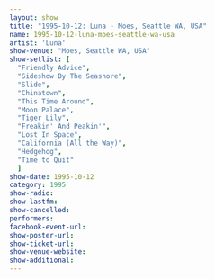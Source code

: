 ```yaml
---
layout: show
title: "1995-10-12: Luna - Moes, Seattle WA, USA"
name: 1995-10-12-luna-moes-seattle-wa-usa
artist: 'Luna'
show-venue: "Moes, Seattle WA, USA"
show-setlist: [
  "Friendly Advice",
  "Sideshow By The Seashore",
  "Slide",
  "Chinatown",
  "This Time Around",
  "Moon Palace",
  "Tiger Lily",
  "Freakin' And Peakin'",
  "Lost In Space",
  "California (All the Way)",
  "Hedgehog",
  "Time to Quit"
  ]
show-date: 1995-10-12
category: 1995
show-radio: 
show-lastfm: 
show-cancelled: 
performers: 
facebook-event-url: 
show-poster-url: 
show-ticket-url: 
show-venue-website: 
show-additional: 
---
```


